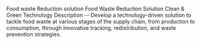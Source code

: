 Food waste Reduction solution 
Food Waste Reduction Solution 
Clean & Green Technology
Description -- Develop a technology-driven solution to tackle food waste at various stages of the supply chain, from production to consumption, through innovative tracking, redistribution, and waste prevention strategies.


